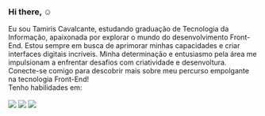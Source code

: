 ### Hi there,  :relaxed:
Eu sou Tamiris Cavalcante, estudando graduação de Tecnologia da Informação, apaixonada por explorar o mundo do desenvolvimento Front-End. Estou sempre em busca de aprimorar minhas capacidades e criar interfaces digitais incríveis. Minha determinação e entusiasmo pela área me impulsionam a enfrentar desafios com criatividade e desenvoltura. Conecte-se comigo para descobrir mais sobre meu percurso empolgante na tecnologia Front-End!
<br>
Tenho habilidades em:
<br>
<br>
<img src="https://img.shields.io/badge/HTML5-E34F26?style=for-the-badge&logo=html5&logoColor=white">
<img src="https://img.shields.io/badge/CSS3-1572B6?style=for-the-badge&logo=css3&logoColor=white">
<img src="https://img.shields.io/badge/JavaScript-F7DF1E?style=for-the-badge&logo=javascript&logoColor=black">


